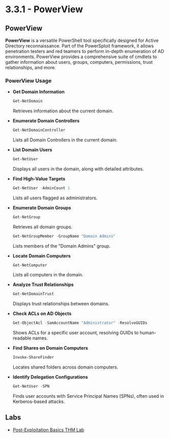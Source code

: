 # 3.3.1 - PowerView

## **PowerView** <a href="#powerview" id="powerview"></a>

**PowerView** is a versatile PowerShell tool specifically designed for Active Directory reconnaissance. Part of the PowerSploit framework, it allows penetration testers and red teamers to perform in-depth enumeration of AD environments. PowerView provides a comprehensive suite of cmdlets to gather information about users, groups, computers, permissions, trust relationships, and more.

### **PowerView Usage** <a href="#powerview-usage" id="powerview-usage"></a>

*   **Get Domain Information**

    ```powershell
    Get-NetDomain
    ```

    Retrieves information about the current domain.
*   **Enumerate Domain Controllers**

    ```powershell
    Get-NetDomainController
    ```

    Lists all Domain Controllers in the current domain.
*   **List Domain Users**

    ```powershell
    Get-NetUser
    ```

    Displays all users in the domain, along with detailed attributes.
*   **Find High-Value Targets**

    ```powershell
    Get-NetUser -AdminCount 1
    ```

    Lists all users flagged as administrators.
*   **Enumerate Domain Groups**

    ```powershell
    Get-NetGroup
    ```

    Retrieves all domain groups.

    ```powershell
    Get-NetGroupMember -GroupName "Domain Admins"
    ```

    Lists members of the "Domain Admins" group.
*   **Locate Domain Computers**

    ```powershell
    Get-NetComputer
    ```

    Lists all computers in the domain.
*   **Analyze Trust Relationships**

    ```powershell
    Get-NetDomainTrust
    ```

    Displays trust relationships between domains.
*   **Check ACLs on AD Objects**

    ```powershell
    Get-ObjectAcl -SamAccountName "Administrator" -ResolveGUIDs
    ```

    Shows ACLs for a specific user account, resolving GUIDs to human-readable names.
*   **Find Shares on Domain Computers**

    ```powershell
    Invoke-ShareFinder
    ```

    Locates shared folders across domain computers.
*   **Identify Delegation Configurations**

    ```powershell
    Get-NetUser -SPN
    ```

    Finds user accounts with Service Principal Names (SPNs), often used in Kerberos-based attacks.





## Labs

* [Post-Exploitation Basics THM Lab](https://dev-angelist.gitbook.io/writeups-and-walkthroughs/thm/post-exploitation-basics)
